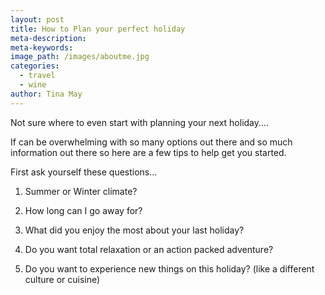 ```yaml
---
layout: post
title: How to Plan your perfect holiday
meta-description:
meta-keywords:
image_path: /images/aboutme.jpg
categories:
  - travel
  - wine
author: Tina May
---
```


Not sure where to even start with planning your next holiday....

If can be overwhelming with so many options out there and so much information out there so here are a few tips to help get you started.&nbsp;

First ask yourself these questions...

1. Summer or Winter climate?

2. How long can I go away for?

3. What did you enjoy the most about your last holiday?

4. Do you want total relaxation or an action packed adventure?

5. Do you want to experience new things on this holiday? (like a different culture or cuisine)&nbsp;

&nbsp;